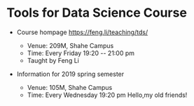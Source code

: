 # Tools for Data Science Course

- Course hompage
   https://feng.li/teaching/tds/


    - Venue: 209M, Shahe Campus 
    - Time: Every Friday 19:20 -- 21:00 pm
    - Taught by Feng Li


- Information for 2019 spring semester

    - Venue: 105M, Shahe Campus
    - Time: Every Wednesday 19:20 pm
Hello,my old friends!
